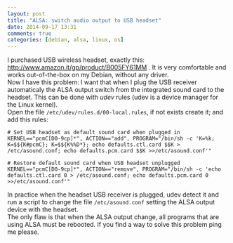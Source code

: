 ```yaml
---
layout: post
title: "ALSA: switch audio output to USB headset"
date: 2014-09-17 13:31
comments: true
categories: [debian, alsa, linux, os]
---
```


I purchased USB wireless headset, exactly this:
http://www.amazon.it/gp/product/B005FY61MM . It is very comfortable and works
out-of-the-box on my Debian, without any driver.  
Now I have this problem: I want that when I plug the USB receiver automaticaly
the ALSA output switch from the integrated sound card to the headset. This can
be done with _udev_ rules (udev is a device manager for the Linux kernel).  
Open the file `/etc/udev/rules.d/00-local.rules`, if not exists create it; and
add this rules:

    # Set USB headset as default sound card when plugged in
    KERNEL=="pcmC[D0-9cp]*", ACTION=="add", PROGRAM="/bin/sh -c 'K=%k; K=$${K#pcmC}; K=$${K%%D*}; echo defaults.ctl.card $$K > /etc/asound.conf; echo defaults.pcm.card $$K >>/etc/asound.conf'"

    # Restore default sound card when USB headset unplugged
    KERNEL=="pcmC[D0-9cp]*", ACTION=="remove", PROGRAM="/bin/sh -c 'echo defaults.ctl.card 0 > /etc/asound.conf; echo defaults.pcm.card 0 >>/etc/asound.conf'"

In practice when the headset USB receiver is plugged, udev detect it and run a
script to change the file `/etc/asound.conf` setting the ALSA output device with
the headset.  
The only flaw is that when the ALSA output change, all programs that are using
ALSA must be rebooted. If you find a way to solve this problem ping me please.
